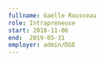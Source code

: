 ```yaml
---
fullname: Gaelle Rousseau
role: Intrapreneuse
start: 2018-11-06
end:  2019-05-31
employer: admin/DGE
---
```

